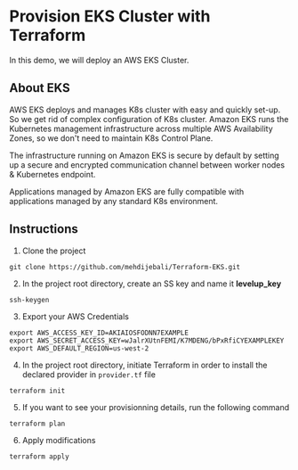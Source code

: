 # Provision EKS Cluster with Terraform
In this demo, we will deploy an AWS EKS Cluster. 
## About EKS
AWS EKS deploys and manages K8s cluster with easy and quickly set-up. So we get rid of complex configuration of K8s cluster. 
Amazon EKS runs the Kubernetes management infrastructure across multiple AWS Availability Zones, so we don't need to maintain K8s Control Plane.

The infrastructure running on Amazon EKS is secure by default by setting up a secure and encrypted communication channel between worker nodes & Kubernetes endpoint.

Applications managed by Amazon EKS are fully compatible with applications managed by any standard K8s environment.
## Instructions
1. Clone the project 
```
git clone https://github.com/mehdijebali/Terraform-EKS.git
```
2. In the project root directory, create an SS key and name it **levelup_key**
```
ssh-keygen
``` 
3. Export your AWS Credentials
```
export AWS_ACCESS_KEY_ID=AKIAIOSFODNN7EXAMPLE
export AWS_SECRET_ACCESS_KEY=wJalrXUtnFEMI/K7MDENG/bPxRfiCYEXAMPLEKEY
export AWS_DEFAULT_REGION=us-west-2
```
4. In the project root directory, initiate Terraform in order to install the declared provider in `provider.tf` file
```
terraform init
```
5. If you want to see your provisionning details, run the following command
```
terraform plan
```
6. Apply modifications
```
terraform apply
```